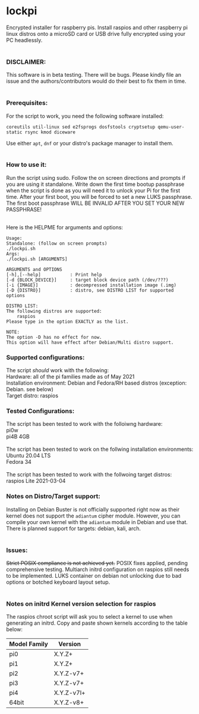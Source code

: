 # lockpi
Encrypted installer for raspberry pis. Install raspios and other raspberry pi linux distros onto a microSD card or USB drive fully encrypted using your PC headlessly.<br/><br/>

### DISCLAIMER:
This software is in beta testing. There will be bugs. Please kindly file an issue and the authors/contributors would do their best to fix them in time.<br/><br/>

### Prerequisites:
For the script to work, you need the following software installed:<br/>
```
coreutils util-linux sed e2fsprogs dosfstools cryptsetup qemu-user-static rsync kmod diceware
```
Use either `apt`, `dnf` or your distro's package manager to install them. <br/><br/>

### How to use it:
Run the script using sudo. Follow the on screen directions and prompts if you are using it standalone. Write down the first time bootup passphrase when the script is done as you will need it to unlock your Pi for the first time. After your first boot, you will be forced to set a new LUKS passphrase. The first boot passphrase WILL BE INVALID AFTER YOU SET YOUR NEW PASSPHRASE! <br/><br/>

Here is the HELPME for arguments and options:
```
Usage:
Standalone: (follow on screen prompts)
./lockpi.sh
Args:
./lockpi.sh [ARGUMENTS]

ARGUMENTS and OPTIONS
[-h],[--help]			: Print help
[-d {BLOCK_DEVICE}]		: target block device path (/dev/???)
[-i {IMAGE}]			: decompressed installation image (.img)
[-D {DISTRO}]			: distro, see DISTRO LIST for supported options

DISTRO LIST:
The following distros are supported:
	raspios
Please type in the option EXACTLY as the list.

NOTE:
The option -D has no effect for now. 
This option will have effect after Debian/Multi distro support.
```

### Supported configurations:
The script *should* work with the following:<br/>
Hardware: all of the pi families made as of May 2021<br/>
Installation environment: Debian and Fedora/RH based distros (exception: Debian. see below)<br/>
Target distro: raspios<br/>


### Tested Configurations:
The script has been tested to work with the folloiwng hardware:<br/>
pi0w<br/>
pi4B 4GB<br/>
<br/>
The script has been tested to work on the follwing installation environments:<br/>
Ubuntu 20.04 LTS<br/>
Fedora 34<br/>
<br/>
The script has been tested to work with the follwoing target distros:<br/>
raspios Lite 2021-03-04<br/>



### Notes on Distro/Target support:
Installing on Debian Buster is not officially supported right now as their kernel does not support the `adiantum` cipher module. However, you can compile your own kernel with the `adiantum` module in Debian and use that. <br/>
There is planned support for targets: debian, kali, arch.<br/><br/>

### Issues:
~~Strict POSIX compliance is not achieved yet.~~ POSIX fixes applied, pending comprehensive testing. Multiarch initrd configuration on raspios still needs to be implemented. LUKS container on debian not unlocking due to bad options or botched keyboard layout setup. <br/><br/>

### Notes on initrd Kernel version selection for raspios
The raspios chroot script will ask you to select a kernel to use when generating an initrd. Copy and paste shown kernels according to the table below:<br/>

|Model Family|Version|
---|---
|pi0|X.Y.Z+|
|pi1|X.Y.Z+|
|pi2|X.Y.Z-v7+|
|pi3|X.Y.Z-v7+|
|pi4|X.Y.Z-v7l+|
|64bit|X.Y.Z-v8+|

